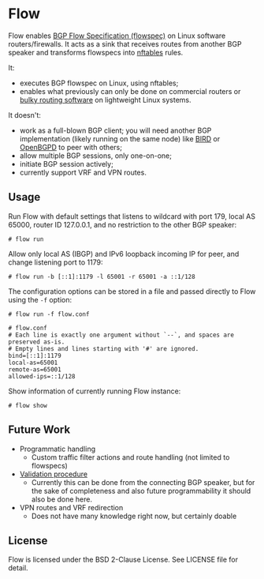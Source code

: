 # Flow

Flow enables [BGP Flow Specification (flowspec)](https://www.rfc-editor.org/rfc/rfc8955.html) on Linux software routers/firewalls. It acts as a sink that receives routes from another BGP speaker and transforms flowspecs into [nftables](https://wiki.nftables.org) rules.

It:

- executes BGP flowspec on Linux, using nftables;
- enables what previously can only be done on commercial routers or [bulky routing software](https://frrouting.org) on lightweight Linux systems.

It doesn't:

- work as a full-blown BGP client; you will need another BGP implementation (likely running on the same node) like [BIRD](https://bird.network.cz) or [OpenBGPD](https://www.openbgpd.org) to peer with others;
- allow multiple BGP sessions, only one-on-one;
- initiate BGP session actively;
- currently support VRF and VPN routes.

## Usage

Run Flow with default settings that listens to wildcard with port 179, local AS 65000, router ID 127.0.0.1, and no restriction to the other BGP speaker:

```console
# flow run
```

Allow only local AS (IBGP) and IPv6 loopback incoming IP for peer, and change listening port to 1179:

```console
# flow run -b [::1]:1179 -l 65001 -r 65001 -a ::1/128
```

The configuration options can be stored in a file and passed directly to Flow using the `-f` option:

```console
# flow run -f flow.conf
```

```
# flow.conf
# Each line is exactly one argument without `--`, and spaces are preserved as-is.
# Empty lines and lines starting with '#' are ignored.
bind=[::1]:1179
local-as=65001
remote-as=65001
allowed-ips=::1/128
```

Show information of currently running Flow instance:

```console
# flow show
```

## Future Work

- Programmatic handling
  - Custom traffic filter actions and route handling (not limited to flowspecs)
- [Validation procedure](https://www.rfc-editor.org/rfc/rfc8955.html#name-validation-procedure)
  - Currently this can be done from the connecting BGP speaker, but for the sake of completeness and also future programmability it should also be done here.
- VPN routes and VRF redirection
  - Does not have many knowledge right now, but certainly doable

## License

Flow is licensed under the BSD 2-Clause License. See LICENSE file for detail.
